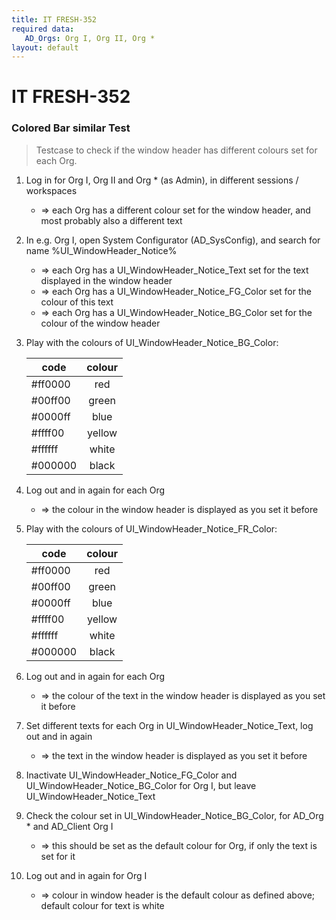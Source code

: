 ```yaml
---
title: IT FRESH-352
required data:
   AD_Orgs: Org I, Org II, Org *
layout: default
---
```


# IT FRESH-352
### Colored Bar similar Test
> Testcase to check if the window header
> has different colours set for each Org.


1. Log in for Org I, Org II and Org * (as Admin), in different sessions / workspaces

	* => each Org has a different colour set for the window header, and most probably also a different text
	
1. In e.g. Org I, open System Configurator (AD_SysConfig), and search for name %UI_WindowHeader_Notice%

	* => each Org has a UI_WindowHeader_Notice_Text set for the text displayed in the window header
	* => each Org has a UI_WindowHeader_Notice_FG_Color set for the colour of this text
	* => each Org has a UI_WindowHeader_Notice_BG_Color set for the colour of the window header
	
1. Play with the colours of UI_WindowHeader_Notice_BG_Color:

	|	code		|	colour	|	
	| -------------	|:---------:|
	|	#ff0000		|	red		|	
	|	#00ff00		|	green	|				
	|	#0000ff		|	blue	|	
	|	#ffff00		|	yellow	|
	|	#ffffff		|	white	|	
	|	#000000		|	black	|		
	

1. Log out and in again for each Org

	* => the colour in the window header is displayed as you set it before

1. Play with the colours of UI_WindowHeader_Notice_FR_Color:

	|	code		|	colour	|	
	| -------------	|:---------:|
	|	#ff0000		|	red		|	
	|	#00ff00		|	green	|				
	|	#0000ff		|	blue	|	
	|	#ffff00		|	yellow	|
	|	#ffffff		|	white	|	
	|	#000000		|	black	|
	
	
1. Log out and in again for each Org
	
	* => the colour of the text in the window header is displayed as you set it before

1. Set different texts for each Org in UI_WindowHeader_Notice_Text, log out and in again

	* => the text in the window header is displayed as you set it before
	
1. Inactivate UI_WindowHeader_Notice_FG_Color and UI_WindowHeader_Notice_BG_Color for Org I, but leave UI_WindowHeader_Notice_Text

1. Check the colour set in UI_WindowHeader_Notice_BG_Color, for AD_Org * and AD_Client Org I

	* => this should be set as the default colour for Org, if only the text is set for it

1. Log out and in again for Org I

	* => colour in window header is the default colour as defined above; default colour for text is white

